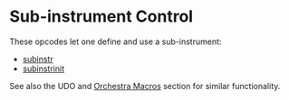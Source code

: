 # **Sub-instrument Control**

These opcodes let one define and use a sub-instrument:

* [subinstr](../../opcodes/subinstr)
* [subinstrinit](../../opcodes/subinstrinit)

See also the UDO and [Orchestra Macros](../../orch/macros) section for similar functionality.
